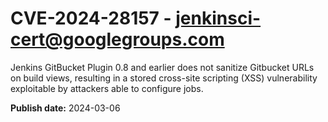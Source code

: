 # CVE-2024-28157 - jenkinsci-cert@googlegroups.com

Jenkins GitBucket Plugin 0.8 and earlier does not sanitize Gitbucket URLs on build views, resulting in a stored cross-site scripting (XSS) vulnerability exploitable by attackers able to configure jobs.

**Publish date:** 2024-03-06
